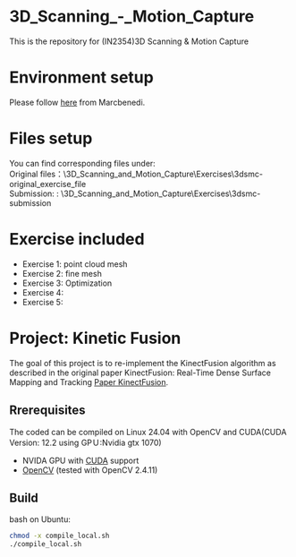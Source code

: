 # 3D_Scanning_-_Motion_Capture
This is the repository for (IN2354)3D Scanning & Motion Capture
# Environment setup
Please follow [here](https://github.com/marcbenedi/3dsmc-env?tab=readme-ov-file) from Marcbenedi.  
# Files setup
You can find corresponding files under:  
Original files：\3D_Scanning_and_Motion_Capture\Exercises\3dsmc-original_exercise_file  
Submission: : \3D_Scanning_and_Motion_Capture\Exercises\3dsmc-submission
# Exercise included
- Exercise 1: point cloud mesh
- Exercise 2: fine mesh
- Exercise 3: Optimization
- Exercise 4: 
- Exercise 5: 

# Project: Kinetic Fusion
The goal of this project is to re-implement the KinectFusion algorithm as described in the original paper KinectFusion: Real-Time Dense Surface Mapping and Tracking [Paper KinectFusion](https://www.microsoft.com/en-us/research/wp-content/uploads/2016/02/kinectfusion-uist-comp.pdf).

## Rrerequisites
The coded can be compiled on Linux 24.04 with OpenCV and CUDA(CUDA Version: 12.2 using GPＵ:Nvidia gtx 1070)
- NVIDA GPU with [CUDA](https://developer.nvidia.com/cuda-downloads) support
- [OpenCV](http://opencv.org/) (tested with OpenCV 2.4.11)

## Build 
bash on Ubuntu:
```bash
chmod -x compile_local.sh
./compile_local.sh
```


